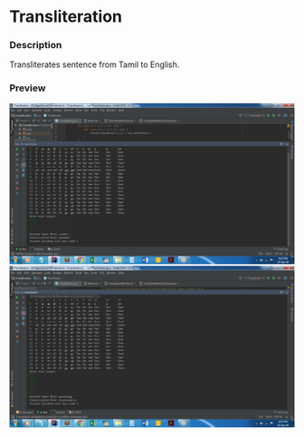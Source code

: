 # Transliteration

### Description

Transliterates sentence from Tamil to English.

### Preview

![Preview 1](./preview/1.png)
![Preview 2](./preview/2.png)
